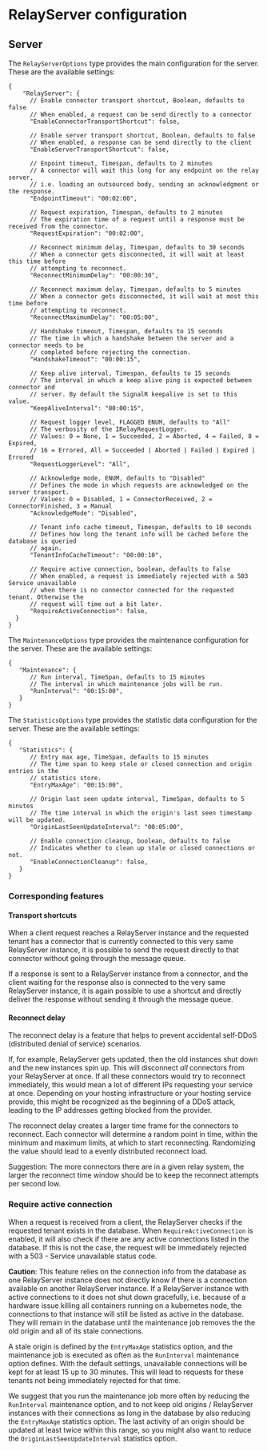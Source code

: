 # RelayServer configuration

## Server

The `RelayServerOptions` type provides the main configuration for the server. These are
the available settings:

```
{
    "RelayServer": {
      // Enable connector transport shortcut, Boolean, defaults to false
      // When enabled, a request can be send directly to a connector
      "EnableConnectorTransportShortcut": false,
      
      // Enable server transport shortcut, Boolean, defaults to false
      // When enabled, a response can be send directly to the client
      "EnableServerTransportShortcut": false,
      
      // Enpoint timeout, Timespan, defaults to 2 minutes
      // A connector will wait this long for any endpoint on the relay server,
      // i.e. loading an outsourced body, sending an acknowledgment or the response.
      "EndpointTimeout": "00:02:00",
      
      // Request expiration, Timespan, defaults to 2 minutes
      // The expiration time of a request until a response must be received from the connector.
      "RequestExpiration": "00:02:00",
      
      // Reconnect minimum delay, Timespan, defaults to 30 seconds
      // When a connector gets disconnected, it will wait at least this time before
      // attempting to reconnect.
      "ReconnectMinimumDelay": "00:00:30",
      
      // Reconnect maximum delay, Timespan, defaults to 5 minutes
      // When a connector gets disconnected, it will wait at most this time before
      // attempting to reconnect.
      "ReconnectMaximumDelay": "00:05:00",
      
      // Handshake timeout, Timespan, defaults to 15 seconds
      // The time in which a handshake between the server and a connector needs to be
      // completed before rejecting the connection.
      "HandshakeTimeout": "00:00:15",
      
      // Keep alive interval, Timespan, defaults to 15 seconds
      // The interval in which a keep alive ping is expected between connector and
      // server. By default the SignalR keepalive is set to this value.
      "KeepAliveInterval": "00:00:15",
      
      // Request logger level, FLAGGED ENUM, defaults to "All"
      // The verbosity of the IRelayRequestLogger.
      // Values: 0 = None, 1 = Succeeded, 2 = Aborted, 4 = Failed, 8 = Expired,
      // 16 = Errored, All = Succeeded | Aborted | Failed | Expired | Errored
      "RequestLoggerLevel": "All",

      // Acknowledge mode, ENUM, defaults to "Disabled"
      // Defines the mode in which requests are acknowledged on the server transport.
      // Values: 0 = Disabled, 1 = ConnectorReceived, 2 = ConnectorFinished, 3 = Manual
      "AcknowledgeMode": "Disabled",

      // Tenant info cache timeout, Timespan, defaults to 10 seconds
      // Defines how long the tenant info will be cached before the database is queried
      // again.
      "TenantInfoCacheTimeout": "00:00:10",

      // Require active connection, boolean, defaults to false
      // When enabled, a request is immediately rejected with a 503 Service unavailable
      // when there is no connector connected for the requested tenant. Otherwise the
      // request will time out a bit later.
      "RequireActiveConnection": false,
  }
}
```

The `MaintenanceOptions` type provides the maintenance configuration for the server.
These are the available settings:

```
{
   "Maintenance": {
      // Run interval, TimeSpan, defaults to 15 minutes
      // The interval in which maintenance jobs will be run.
      "RunInterval": "00:15:00",
   }
}
```

The `StatisticsOptions` type provides the statistic data configuration for the server.
These are the available settings:

```
{
   "Statistics": {
      // Entry max age, TimeSpan, defaults to 15 minutes
      // The time span to keep stale or closed connection and origin entries in the
      // statistics store.
      "EntryMaxAge": "00:15:00",
      
      // Origin last seen update interval, TimeSpan, defaults to 5 minutes
      // The time interval in which the origin's last seen timestamp will be updated.
      "OriginLastSeenUpdateInterval": "00:05:00",
      
      // Enable connection cleanup, boolean, defaults to false
      // Indicates whether to clean up stale or closed connections or not.
      "EnableConnectionCleanup": false,
   }
}
```


### Corresponding features

#### Transport shortcuts

When a client request reaches a RelayServer instance and the requested tenant has a
connector that is currently connected to this very same RelayServer instance, it is
possible to send the request directly to that connector without going through the
message queue.

If a response is sent to a RelayServer instance from a connector, and the client waiting
for the response also is connected to the very same RelayServer instance, it is again
possible to use a shortcut and directly deliver the response without sending it through
the message queue.

#### Reconnect delay

The reconnect delay is a feature that helps to prevent accidental self-DDoS (distributed
denial of service) scenarios.

If, for example, RelayServer gets updated, then the old instances shut down and the new
instances spin up. This will disconnect _all_ connectors from your RelayServer at once.
If all these connectors would try to reconnect immediately, this would mean a lot of
different IPs requesting your service at once. Depending on your hosting infrastructure
or your hosting service provide, this might be recognized as the beginning of a DDoS
attack, leading to the IP addresses getting blocked from the provider.

The reconnect delay creates a larger time frame for the connectors to reconnect. Each
connector will determine a random point in time, within the minimum and maximum limits,
at which to start reconnecting. Randomizing the value should lead to a evenly
distributed reconnect load.

Suggestion: The more connectors there are in a given relay system, the larger the
reconnect time window should be to keep the reconnect attempts per second low.

### Require active connection

When a request is received from a client, the RelayServer checks if the requested tenant
exists in the database. When `RequireActiveConnection` is enabled, it will also check if
there are any active connections listed in the database. If this is not the case, the
request will be immediately rejected with a 503 - Service unavailable status code.

__Caution__: This feature relies on the connection info from the database as one
RelayServer instance does not directly know if there is a connection available on
another RelayServer instance. If a RelayServer instance with active connections to it
does not shut down gracefully, i.e. because of a hardware issue killing all containers
running on a kubernetes node, the connections to that instance will still be listed as
active in the database. They will remain in the database until the maintenance job
removes the the old origin and all of its stale connections.

A stale origin is defined by the `EntryMaxAge` statistics option, and the maintenance
job is executed as often as the `RunInterval` maintenance option defines. With the
default settings, unavailable connections will be kept for at least 15 up to 30 minutes.
This will lead to requests for these tenants not being immediately rejected for that
time.

We suggest that you run the maintenance job more often by reducing the `RunInterval`
maintenance option, and to not keep old origins / RelayServer instances with their
connections as long in the database by also reducing the `EntryMaxAge` statistics
option. The last activity of an origin should be updated at least twice within this
range, so you might also want to reduce the `OriginLastSeenUpdateInterval` statistics
option. 
